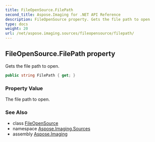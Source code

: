 ```yaml
---
title: FileOpenSource.FilePath
second_title: Aspose.Imaging for .NET API Reference
description: FileOpenSource property. Gets the file path to open
type: docs
weight: 20
url: /net/aspose.imaging.sources/fileopensource/filepath/
---
```

## FileOpenSource.FilePath property

Gets the file path to open.

```csharp
public string FilePath { get; }
```

### Property Value

The file path to open.

### See Also

* class [FileOpenSource](../)
* namespace [Aspose.Imaging.Sources](../../fileopensource/)
* assembly [Aspose.Imaging](../../../)


